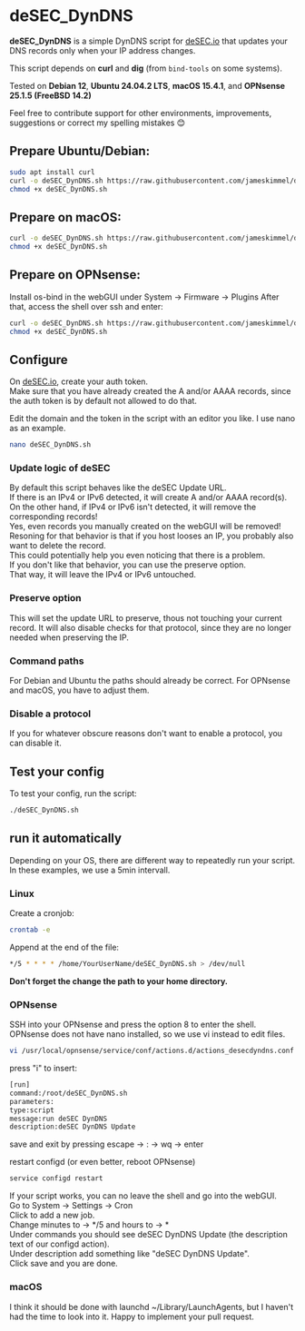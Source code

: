 # deSEC_DynDNS

**deSEC_DynDNS** is a simple DynDNS script for [deSEC.io](https://desec.io) that updates your DNS records only when your IP address changes.  

This script depends on **curl** and **dig** (from `bind-tools` on some systems).  

Tested on **Debian 12**, **Ubuntu 24.04.2 LTS**, **macOS 15.4.1**, and **OPNsense 25.1.5 (FreeBSD 14.2)**  

Feel free to contribute support for other environments, improvements, suggestions or correct my spelling mistakes :blush:    

## Prepare Ubuntu/Debian:
```bash
sudo apt install curl
curl -o deSEC_DynDNS.sh https://raw.githubusercontent.com/jameskimmel/deSEC_DynDNS/refs/heads/main/deSEC_DynDNS.sh
chmod +x deSEC_DynDNS.sh
```

## Prepare on macOS:
```bash
curl -o deSEC_DynDNS.sh https://raw.githubusercontent.com/jameskimmel/deSEC_DynDNS/refs/heads/main/deSEC_DynDNS.sh
chmod +x deSEC_DynDNS.sh
```

## Prepare on OPNsense:  
Install os-bind in the webGUI under System -> Firmware -> Plugins
After that, access the shell over ssh and enter:
```sh
curl -o deSEC_DynDNS.sh https://raw.githubusercontent.com/jameskimmel/deSEC_DynDNS/refs/heads/main/deSEC_DynDNS.sh
chmod +x deSEC_DynDNS.sh
```

## Configure 
On [deSEC.io](https://desec.io), create your auth token.  
Make sure that you have already created the A and/or AAAA records, since the auth token is by default not allowed to do that.  

Edit the domain and the token in the script with an editor you like. I use nano as an example.  
```bash
nano deSEC_DynDNS.sh
```
### Update logic of deSEC
By default this script behaves like the deSEC Update URL.    
If there is an IPv4 or IPv6 detected, it will create A and/or AAAA record(s).    
On the other hand, if IPv4 or IPv6 isn't detected, it will remove the corresponding records!   
Yes, even records you manually created on the webGUI will be removed!  
Resoning for that behavior is that if you host looses an IP, you probably also want to delete the record.  
This could potentially help you even noticing that there is a problem.  
If you don't like that behavior, you can use the preserve option.  
That way, it will leave the IPv4 or IPv6 untouched.  

### Preserve option
This will set the update URL to preserve, thous not touching your current record.
It will also disable checks for that protocol, since they are no longer needed when preserving the IP.  

### Command paths
For Debian and Ubuntu the paths should already be correct.
For OPNsense and macOS, you have to adjust them. 

### Disable a protocol
If you for whatever obscure reasons don't want to enable a protocol, you can disable it.  

## Test your config
To test your config, run the script:  
```bash
./deSEC_DynDNS.sh
```

## run it automatically
Depending on your OS, there are different way to repeatedly run your script.  
In these examples, we use a 5min intervall.  

### Linux
Create a cronjob:  
```bash
crontab -e
```

Append at the end of the file: 
```bash
*/5 * * * * /home/YourUserName/deSEC_DynDNS.sh > /dev/null
```
**Don't forget the change the path to your home directory.**  

### OPNsense
SSH into your OPNsense and press the option 8 to enter the shell.  
OPNsense does not have nano installed, so we use vi instead to edit files.  
```bash
vi /usr/local/opnsense/service/conf/actions.d/actions_desecdyndns.conf
```
press "i" to insert:
```bash
[run]
command:/root/deSEC_DynDNS.sh
parameters:
type:script
message:run deSEC DynDNS
description:deSEC DynDNS Update
```
save and exit by pressing escape -> : -> wq -> enter

restart configd (or even better, reboot OPNsense)
```bash
service configd restart
```

If your script works, you can no leave the shell and go into the webGUI.  
Go to System -> Settings -> Cron  
Click to add a new job.  
Change minutes to -> */5 and hours to -> *  
Under commands you should see deSEC DynDNS Update (the description text of our configd action).  
Under description add something like "deSEC DynDNS Update".  
Click save and you are done.  

### macOS
I think it should be done with launchd ~/Library/LaunchAgents, but I haven't had the time to look into it. Happy to implement your pull request. 

